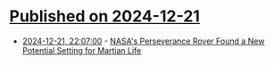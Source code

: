# [Published on 2024-12-21](index.md)

* [2024-12-21, 22:07:00](https://soylentnews.org/article.pl?sid=24/12/21/038245&from=rss) - [NASA's Perseverance Rover Found a New Potential Setting for Martian Life](https://soylentnews.org/article.pl?sid=24/12/21/038245&from=rss)
